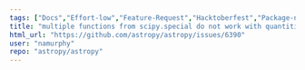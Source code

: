```yaml
---
tags: ["Docs","Effort-low","Feature-Request","Hacktoberfest","Package-novice","astronomy","astrophysics","astropy","python","science","units"]
title: "multiple functions from scipy.special do not work with quantities"
html_url: "https://github.com/astropy/astropy/issues/6390"
user: "namurphy"
repo: "astropy/astropy"
---
```


